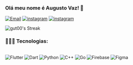 
### Olá meu nome é Augusto Vaz! 👋

[![Email](https://img.shields.io/badge/Gmail-D14836?style=for-the-badge&logo=gmail&logoColor=white)](augustoinvaz87@gmail.com)
[![instagram](https://img.shields.io/badge/Instagram-E4405F?style=for-the-badge&logo=instagram&logoColor=white)](https://www.instagram.com/augustoinvaz/)
[![instagram](https://img.shields.io/badge/LinkedIn-0077B5?style=for-the-badge&logo=linkedin&logoColor=white)](https://www.linkedin.com/in/augustoinvaz/)

<!-- ![gut00's Stats](https://github-readme-stats.vercel.app/api?username=gut00&theme=midnight-purple&show_icons=true&hide_border=false&count_private=true) -->

![gut00's Streak](https://github-readme-streak-stats.herokuapp.com/?user=gut00&theme=midnight-purple&hide_border=false)

<!-- ![gut00's Top Languages](https://github-readme-stats.vercel.app/api/top-langs/?username=gut00&theme=midnight-purple&show_icons=true&hide_border=false&layout=compact) -->

### 🧑🏽‍💻 Tecnologias: 

<div style= "display: inline_block"><br/>

<img aling= "center" alt="Flutter" src= "https://img.shields.io/badge/Flutter-02569B?style=for-the-badge&logo=flutter&logoColor=white">
<img aling= "center" alt="Dart" src= "https://img.shields.io/badge/Dart-0175C2?style=for-the-badge&logo=dart&logoColor=white">
<img aling= "center" alt="Python" src= "https://img.shields.io/badge/Python-14354C?style=for-the-badge&logo=python&logoColor=white">
<img aling= "center" alt="C++" src= "https://img.shields.io/badge/c++-%2300599C.svg?style=for-the-badge&logo=c%2B%2B&logoColor=white">
<img aling= "center" alt="Go" src= "https://img.shields.io/badge/go-%2300ADD8.svg?style=for-the-badge&logo=go&logoColor=white">
<img aling= "center" alt="Firebase" src= "https://img.shields.io/badge/Firebase-039BE5?style=for-the-badge&logo=Firebase&logoColor=white">
<img aling= "center" alt="Figma" src= "https://img.shields.io/badge/figma-%23F24E1E.svg?style=for-the-badge&logo=figma&logoColor=white">
</div>
